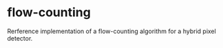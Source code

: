# flow-counting
Rerference implementation of a flow-counting algorithm for a hybrid pixel detector.
